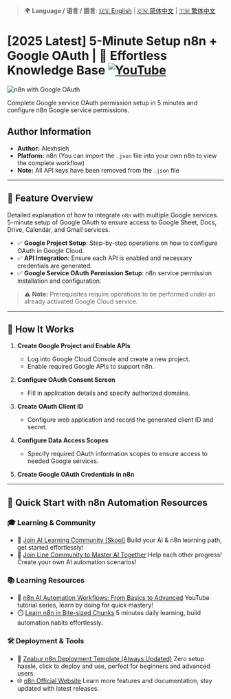 > 🌍 **Language / 语言 / 語言**: [🇺🇸 English](./readme-en.md) | [🇨🇳 简体中文](./readme-cn.md) | [🇹🇼 繁体中文](./readme.md)

# [2025 Latest] 5-Minute Setup n8n + Google OAuth | 🧠 Effortless Knowledge Base [![YouTube](https://img.shields.io/badge/Watch%20on-YouTube-red?logo=youtube)](https://youtu.be/V-iT-HbBOew)

![n8n with Google OAuth](https://github.com/qwedsazxc78/ai-automation-n8n/blob/main/n8n/10-n8n-with-google-oauth/cover.png?raw=true)

Complete Google service OAuth permission setup in 5 minutes and configure n8n Google service permissions.

## Author Information

* **Author:** Alexhsieh
* **Platform:** n8n (You can import the `.json` file into your own n8n to view the complete workflow)
* **Note:** All API keys have been removed from the `.json` file

---

## 📌 Feature Overview

Detailed explanation of how to integrate `n8n` with multiple Google services.
5-minute setup of Google OAuth to ensure access to Google Sheet, Docs, Drive, Calendar, and Gmail services.

*  ✅ **Google Project Setup**: Step-by-step operations on how to configure OAuth in Google Cloud.
*  ✅ **API Integration**: Ensure each API is enabled and necessary credentials are generated.
*  ✅ **Google Service OAuth Permission Setup**: n8n service permission installation and configuration.

> ⚠ **Note:** Prerequisites require operations to be performed under an already activated Google Cloud service.

---

## 🔧 How It Works

1. **Create Google Project and Enable APIs**
   - Log into Google Cloud Console and create a new project.
   - Enable required Google APIs to support n8n.

2. **Configure OAuth Consent Screen**
   - Fill in application details and specify authorized domains.

3. **Create OAuth Client ID**
   - Configure web application and record the generated client ID and secret.

4. **Configure Data Access Scopes**
   - Specify required OAuth information scopes to ensure access to needed Google services.

5. **Create Google OAuth Credentials in n8n**

---

## 🚀 Quick Start with n8n Automation Resources

### 🎓 Learning & Community

* 🔗 [Join AI Learning Community (Skool)](https://www.skool.com/ai-brain-alex/about?ref=5dde9b20e8e7432aa9a01df6e89685f4)
  Build your AI & n8n learning path, get started effortlessly!
* 🔗 [Join Line Community to Master AI Together](https://line.me/ti/g2/ZypIgLSzVPweRBgBqKvaRU10WEmnotuZOr7Lpg)
  Help each other progress! Create your own AI automation scenarios!

### 📚 Learning Resources

* 🎥 [n8n AI Automation Workflows: From Basics to Advanced](https://youtube.com/playlist?list=PLUf88uk7T54I83MBdbuXgUuA8rVklF4FA&si=wHsQw8YJu-erSdLd)
  YouTube tutorial series, learn by doing for quick mastery!
* ⏱️ [Learn n8n in Bite-sized Chunks](https://youtube.com/playlist?list=PLUf88uk7T54Iv6LV2NFgdTghaX2cPhtgH&si=G3gj2qn179ZFUqAZ)
  5 minutes daily learning, build automation habits effortlessly.

### 🛠️ Deployment & Tools

* 🧩 [Zeabur n8n Deployment Template (Always Updated)](https://zeabur.com/zh-TW/templates/0TUVZ7?referralDesktop=qwedsazxc78)
  Zero setup hassle, click to deploy and use, perfect for beginners and advanced users.
* 🌐 [n8n Official Website](https://n8n.io/)
  Learn more features and documentation, stay updated with latest releases.
